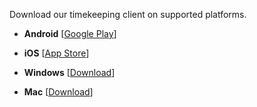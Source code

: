 Download our timekeeping client on supported platforms.

   - **Android**  [[Google Play](https://play.google.com/store/apps/details?id=com.laborsync.mobile)]  

   - **iOS**  [[App Store](https://itunes.apple.com/app/labor-sync/id457863027)]  

   - **Windows** [[Download](http://download.laborsync.com/mobile/win/labor-sync-2.9.5-win.exe)]

   - **Mac** [[Download](http://download.laborsync.com/mobile/mac/labor-sync-2.9.5-mac.dmg)]
